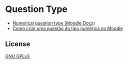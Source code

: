 # Question Type
* [Numerical question type (Moodle Docs)](https://docs.moodle.org/311/en/Numerical_question_type)
* [Como criar uma questão do tipo numérica no Moodle](https://youtu.be/8OYrEaWTjr8)
## License
[GNU GPLv3](https://choosealicense.com/licenses/gpl-3.0/)
